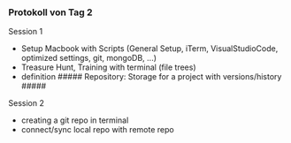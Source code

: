 ### Protokoll von Tag 2

Session 1

- Setup Macbook with Scripts (General Setup, iTerm, VisualStudioCode, optimized settings, git, mongoDB, ...)
- Treasure Hunt, Training with terminal (file trees)
- definition ##### Repository: Storage for a project with versions/history #####

Session 2

- creating a git repo in terminal
- connect/sync local repo with remote repo
